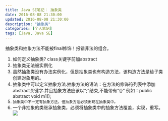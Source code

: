 ```yaml
---
title: Java SE笔记： 抽象类
date: 2016-08-08 21:30:00
updated: 2016-08-08 21:30:00
description: "抽象类"
categories: [个人笔记]
tags: [Java, Java SE]
---
```


抽象类和抽象方法不能被final修饰！报错非法的组合。
1. 如何定义抽象类? class关键字前加abstract
2. 抽象类无法被实例化
3. 虽然抽象类没有办法实例化，但是抽象类也有构造方法，该构造方法是给子类创建对象用的。
4. 抽象类中可以定义抽象方法.抽象方法的语法：在方法的修饰符列表中添加abstract关键字.并且抽象方法应该以“;”结束,不能带有“{}”
例如：public abstract void m1();
5. `抽象类中不一定有抽象方法，但抽象方法必须出现在抽象类中。`
6. 一个非抽象的类继承抽象类，必须将抽象类中的抽象方法覆盖，实现，重写。
![](/images/javase_23.jpg)